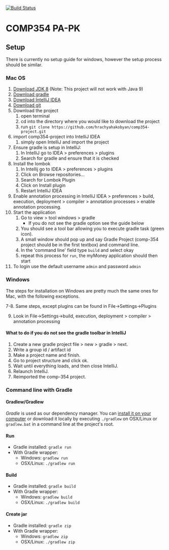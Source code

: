 [![Build Status](https://travis-ci.org/hrachyahakobyan/comp354-project.svg?branch=master)](https://travis-ci.org/hrachyahakobyan/comp354-project)

# COMP354 PA-PK

## Setup

There is currently no setup guide for windows, however the setup process should be similar.

### Mac OS
1. [Download JDK 8](http://www.oracle.com/technetwork/java/javase/downloads/jdk8-downloads-2133151.html) (Note: This project will not work with Java 9)
2. [Download gradle](https://gradle.org/install/)
3. [Download IntelliJ IDEA](https://www.jetbrains.com/idea/download/#section=mac)
4. [Download git](https://git-scm.com/download/mac)
5. Download the project
   1. open terminal
   2. cd into the directory where you would like to download the project
   3. run `git clone https://github.com/hrachyahakobyan/comp354-project.git`
6. import comp354-project into IntelliJ IDEA
   1. simply open IntelliJ and import the project
7. Ensure gradle is setup in IntelliJ:
   1. In IntelliJ go to IDEA > preferences > plugins
   2. Search for gradle and ensure that it is checked
8. Install the lombok
   1. In Intellij go to IDEA > preferences > plugins
   2. Click on Browse repositories...
   3. Search for Lombok Plugin
   4. Click on Install plugin
   5. Restart IntelliJ IDEA
9. Enable annotation processing in IntelliJ
IDEA > preferences > build, execution, deployment > compiler > annotation processes > enable annotation processing.
10.	Start the application
    1. Go to view > tool windows > gradle 
       * If you do not see the gradle option see the guide below
    2. You should see a tool bar allowing you to execute gradle task (green icon).
    3. A small window should pop up and say Gradle Project (comp-354 project should be in the first textbox) and command line.
    4. In the 'command line' field type `build` and select okay
    5. repeat this process for `run`, the myMoney application should then start
11.	To login use the default username `admin` and password `admin`

### Windows
The steps for installation on Windows are pretty much the same ones for Mac, with
the following exceptions.

7-8. Same steps, except plugins can be found in File->Settings->Plugins

9. Look in File->Settings->build, execution, deployment > compiler > annotation processing

#### What to do if you do not see the gradle toolbar in IntelliJ
1. Create a new gradle project  file > new > gradle > next.
2. Write a group id / artifact id
3. Make a project name and finish.
4. Go to project structure and click ok.
5. Wait until everything loads, and then close IntelliJ.
6. Relaunch IntelliJ.
7. Reimported the comp-354 project.

### Command line with Gradle
#### Gradlew/Gradlew
*Gradle* is used as our dependency manager. You can [install it on your computer](https://gradle.org/install/)
or download it locally by executing `./gradlew` on OSX/Linux or `gradlew.bat` in a command line at the project's root.

#### Run
* Gradle installed: `gradle run`
* With Gradle wrapper:
  * Windows: `gradlew run`
  * OSX/Linux: `./gradlew run`
  
#### Build
* Gradle installed: `gradle build`
* With Gradle wrapper:
  * Windows: `gradlew build`
  * OSX/Linux: `./gradlew build`

#### Create jar
* Gradle installed: `gradle zip`
* With Gradle wrapper:
  * Windows: `gradlew zip`
  * OSX/Linux: `./gradlew zip`
